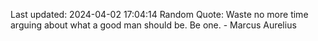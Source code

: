 Last updated: 2024-04-02 17:04:14
Random Quote: Waste no more time arguing about what a good man should be. Be one. - Marcus Aurelius